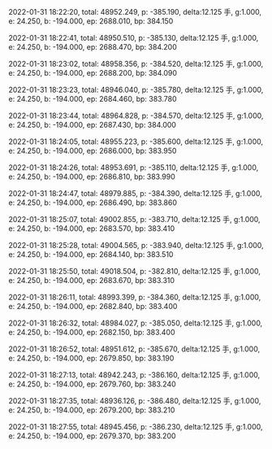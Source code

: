 2022-01-31 18:22:20, total: 48952.249, p: -385.190, delta:12.125 手, g:1.000, e: 24.250, b: -194.000, ep: 2688.010, bp: 384.150

2022-01-31 18:22:41, total: 48950.510, p: -385.130, delta:12.125 手, g:1.000, e: 24.250, b: -194.000, ep: 2688.470, bp: 384.200

2022-01-31 18:23:02, total: 48958.356, p: -384.520, delta:12.125 手, g:1.000, e: 24.250, b: -194.000, ep: 2688.200, bp: 384.090

2022-01-31 18:23:23, total: 48946.040, p: -385.780, delta:12.125 手, g:1.000, e: 24.250, b: -194.000, ep: 2684.460, bp: 383.780

2022-01-31 18:23:44, total: 48964.828, p: -384.570, delta:12.125 手, g:1.000, e: 24.250, b: -194.000, ep: 2687.430, bp: 384.000

2022-01-31 18:24:05, total: 48955.223, p: -385.600, delta:12.125 手, g:1.000, e: 24.250, b: -194.000, ep: 2686.000, bp: 383.950

2022-01-31 18:24:26, total: 48953.691, p: -385.110, delta:12.125 手, g:1.000, e: 24.250, b: -194.000, ep: 2686.810, bp: 383.990

2022-01-31 18:24:47, total: 48979.885, p: -384.390, delta:12.125 手, g:1.000, e: 24.250, b: -194.000, ep: 2686.490, bp: 383.860

2022-01-31 18:25:07, total: 49002.855, p: -383.710, delta:12.125 手, g:1.000, e: 24.250, b: -194.000, ep: 2683.570, bp: 383.410

2022-01-31 18:25:28, total: 49004.565, p: -383.940, delta:12.125 手, g:1.000, e: 24.250, b: -194.000, ep: 2684.140, bp: 383.510

2022-01-31 18:25:50, total: 49018.504, p: -382.810, delta:12.125 手, g:1.000, e: 24.250, b: -194.000, ep: 2683.670, bp: 383.310

2022-01-31 18:26:11, total: 48993.399, p: -384.360, delta:12.125 手, g:1.000, e: 24.250, b: -194.000, ep: 2682.840, bp: 383.400

2022-01-31 18:26:32, total: 48984.027, p: -385.050, delta:12.125 手, g:1.000, e: 24.250, b: -194.000, ep: 2682.150, bp: 383.400

2022-01-31 18:26:52, total: 48951.612, p: -385.670, delta:12.125 手, g:1.000, e: 24.250, b: -194.000, ep: 2679.850, bp: 383.190

2022-01-31 18:27:13, total: 48942.243, p: -386.160, delta:12.125 手, g:1.000, e: 24.250, b: -194.000, ep: 2679.760, bp: 383.240

2022-01-31 18:27:35, total: 48936.126, p: -386.480, delta:12.125 手, g:1.000, e: 24.250, b: -194.000, ep: 2679.200, bp: 383.210

2022-01-31 18:27:55, total: 48945.456, p: -386.230, delta:12.125 手, g:1.000, e: 24.250, b: -194.000, ep: 2679.370, bp: 383.200